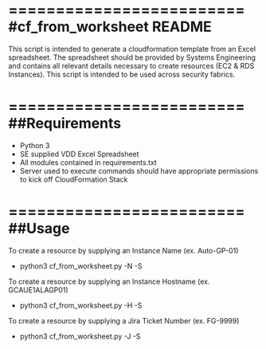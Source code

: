 =========================
#cf_from_worksheet README
=========================

This script is intended to generate a cloudformation template from an Excel spreadsheet. The spreadsheet should be provided by Systems Engineering and contains all relevant details necessary to create resources (EC2 & RDS Instances). This script is intended to be used across security fabrics.

=========================
##Requirements
=========================
- Python 3
- SE supplied VDD Excel Spreadsheet
- All modules contained in requirements.txt
- Server used to execute commands should have appropriate permissions to kick off CloudFormation Stack

=========================
##Usage
=========================
To create a resource by supplying an Instance Name (ex. Auto-GP-01)
- python3 cf_from_worksheet.py -N <Instance Name> -S <spreadsheet name>

To create a resource by supplying an Instance Hostname (ex. GCAUE1ALAGP01)
- python3 cf_from_worksheet.py -H <Hostname> -S <spreadsheet name>

To create a resource by supplying a Jira Ticket Number (ex. FG-9999)
- python3 cf_from_worksheet.py -J <Jira Ticket Number> -S <spreadsheet name>

